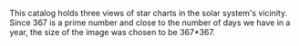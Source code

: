 This catalog holds three views of star charts in the solar system's vicinity.
Since 367 is a prime number and close to the number of days we have in a year, the size of the image was chosen to be 367*367.
